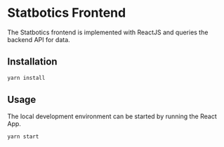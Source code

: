 # Statbotics Frontend

The Statbotics frontend is implemented with ReactJS and queries the backend API for data.

## Installation

```bash
yarn install
```

## Usage

The local development environment can be started by running the React App.

```bash
yarn start
```
